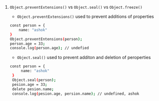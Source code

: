 1. ```Object.preventExtensions()``` vs ```Object.seal()``` vs ```Object.freeze()```
    - ```Object.preventExtensions()``` used to prevent additions of properties
    
    ```sh
    const person = {
        name: "ashok"
    }
    Object.preventEntensions(person);
    person.age = 33;
    console.log(person.age); // undefied
    ```
   - ```Object.seal()``` used to prevent additon and deletion of peroperties
   
   ```sh
   const person = {
        name: "ashok"
    }
    Object.seal(person);
    pesion.age = 33;
    delete pesion.name;
    console.log(pesion.age, persion.name); // undefined, ashok
   ```
